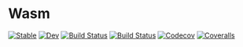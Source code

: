 # Wasm

[![Stable](https://img.shields.io/badge/docs-stable-blue.svg)](https://loredanacirstea.github.io/Wasm.jl/stable)
[![Dev](https://img.shields.io/badge/docs-dev-blue.svg)](https://loredanacirstea.github.io/Wasm.jl/dev)
[![Build Status](https://travis-ci.com/loredanacirstea/Wasm.jl.svg?branch=master)](https://travis-ci.com/loredanacirstea/Wasm.jl)
[![Build Status](https://ci.appveyor.com/api/projects/status/github/loredanacirstea/Wasm.jl?svg=true)](https://ci.appveyor.com/project/loredanacirstea/Wasm-jl)
[![Codecov](https://codecov.io/gh/loredanacirstea/Wasm.jl/branch/master/graph/badge.svg)](https://codecov.io/gh/loredanacirstea/Wasm.jl)
[![Coveralls](https://coveralls.io/repos/github/loredanacirstea/Wasm.jl/badge.svg?branch=master)](https://coveralls.io/github/loredanacirstea/Wasm.jl?branch=master)
